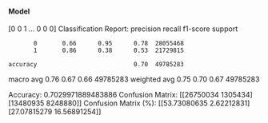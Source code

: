 #### Model
[0 0 1 ... 0 0 0]
Classification Report:
              precision    recall  f1-score   support

           0       0.66      0.95      0.78  28055468
           1       0.86      0.38      0.53  21729815

    accuracy                           0.70  49785283
   macro avg       0.76      0.67      0.66  49785283
weighted avg       0.75      0.70      0.67  49785283

Accuracy: 0.7029971889483886
Confusion Matrix:
[[26750034  1305434]
 [13480935  8248880]]
Confusion Matrix (%):
[[53.73080635  2.62212831]
 [27.07815279 16.56891254]]
